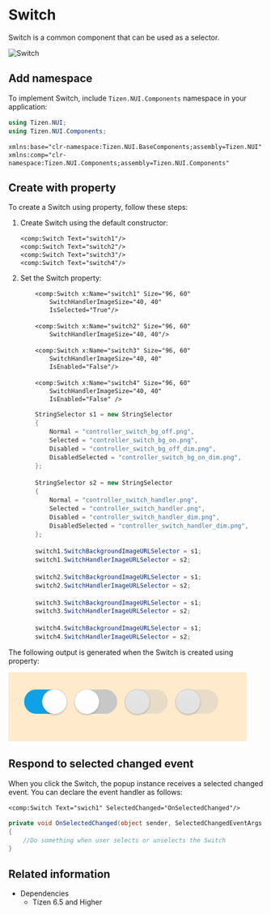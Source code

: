 # Switch

Switch is a common component that can be used as a selector.

![Switch](./media/Switch.png)

## Add namespace
To implement Switch, include `Tizen.NUI.Components` namespace in your application:

```csharp
using Tizen.NUI;
using Tizen.NUI.Components;
```

```xaml
xmlns:base="clr-namespace:Tizen.NUI.BaseComponents;assembly=Tizen.NUI"
xmlns:comp="clr-namespace:Tizen.NUI.Components;assembly=Tizen.NUI.Components"
```

## Create with property

To create a Switch using property, follow these steps:

1. Create Switch using the default constructor:

    ```xaml
    <comp:Switch Text="switch1"/>
    <comp:Switch Text="switch2"/>
    <comp:Switch Text="switch3"/>
    <comp:Switch Text="switch4"/>
    ```

2. Set the Switch property:

    ```xaml
        <comp:Switch x:Name="switch1" Size="96, 60"
            SwitchHandlerImageSize="40, 40"
            IsSelected="True"/>
            
        <comp:Switch x:Name="switch2" Size="96, 60"
            SwitchHandlerImageSize="40, 40"/>

        <comp:Switch x:Name="switch3" Size="96, 60" 
            SwitchHandlerImageSize="40, 40"
            IsEnabled="False"/>

        <comp:Switch x:Name="switch4" Size="96, 60"
            SwitchHandlerImageSize="40, 40"
            IsEnabled="False" />
    ```

    ```cs
        StringSelector s1 = new StringSelector
        {
            Normal = "controller_switch_bg_off.png",
            Selected = "controller_switch_bg_on.png",
            Disabled = "controller_switch_bg_off_dim.png",
            DisabledSelected = "controller_switch_bg_on_dim.png",
        };

        StringSelector s2 = new StringSelector
        {
            Normal = "controller_switch_handler.png",
            Selected = "controller_switch_handler.png",
            Disabled = "controller_switch_handler_dim.png",
            DisabledSelected = "controller_switch_handler_dim.png",
        };

        switch1.SwitchBackgroundImageURLSelector = s1;
        switch1.SwitchHandlerImageURLSelector = s2;

        switch2.SwitchBackgroundImageURLSelector = s1;
        switch2.SwitchHandlerImageURLSelector = s2;

        switch3.SwitchBackgroundImageURLSelector = s1;
        switch3.SwitchHandlerImageURLSelector = s2;

        switch4.SwitchBackgroundImageURLSelector = s1;
        switch4.SwitchHandlerImageURLSelector = s2;

    ```

The following output is generated when the Switch is created using property:

![SwitchProperty](./media/SwitchProperty.png)

## Respond to selected changed event

When you click the Switch, the popup instance receives a selected changed event.
You can declare the event handler as follows:

```xaml
<comp:Switch Text="swich1" SelectedChanged="OnSelectedChanged"/>
```

```csharp
private void OnSelectedChanged(object sender, SelectedChangedEventArgs e)
{
    //Do something when user selects or unselects the Switch
}
```

## Related information

- Dependencies
  -   Tizen 6.5 and Higher 
